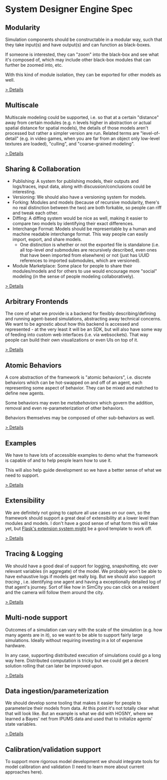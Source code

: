 # System Designer Engine Spec

## Modularity

Simulation components should be constructable in a modular way, such that they take input(s) and have output(s) and can function as black-boxes.

If someone is interested, they can "zoom" into the black-box and see what it's composed of, which may include other black-box modules that can further be zoomed into, etc.

With this kind of module isolation, they can be exported for other models as well.

[> Details]('modularity.md')

## Multiscale

Multiscale modeling could be supported, i.e. so that at a certain "distance" away from certain modules (e.g. n levels higher in abstraction or actual spatial distance for spatial models), the details of those models aren't processed but rather a simpler version are run. Related terms are "level-of-detail" (e.g. in video games, when you are far from an object only low-level textures are loaded), "culling", and "coarse-grained modeling".

[> Details]('multiscale.md')

## Sharing & Collaboration

- Publishing: A system for publishing models, their outputs and logs/traces, input data, along with discussion/conclusions could be interesting.
- Versioning: We should also have a versioning system for models.
- Forking: Modules and models (because of recursive modularity, there's no real distinction between the two) are both forkable, so people can riff and tweak each other.
- Diffing: A diffing system would be nice as well, making it easier to compare two models by identifying their exact differences.
- Interchange Format: Models should be representable by a human and machine readable interchange format. This way people can easily import, export, and share models.
    - One distinction is whether or not the exported file is standalone (i.e. all top-level _and_ submodules are recursively described, even ones that have been imported from elsewhere) or not (just has UUID references to imported submodules, which are versioned).
- Module Marketplace: Some place for people to share their modules/models and for others to use would encourage more "social" modeling (in the sense of people modeling collaboratively).

[> Details]('collaboration.md')

## Arbitrary Frontends

The core of what we provide is a backend for flexibly describing/defining and running agent-based simulations, abstracting away technical concerns. We want to be agnostic about how this backend is accessed and represented - at the very least it will be an SDK, but will also have some way of feeding into custom web interfaces (i.e. via websockets). That way people can build their own visualizations or even UIs on top of it.

[> Details]('frontends.md')

## Atomic Behaviors

A core abstraction of the framework is "atomic behaviors", i.e. discrete behaviors which can be hot-swapped on and off of an agent, each representing some aspect of behavior. They can be mixed and matched to define new agents.

Some behaviors may even be _metabehaviors_ which govern the addition, removal and even re-parameterization of other behaviors.

Behaviors themselves may be composed of other sub-behaviors as well.

[> Details]('behaviors.md')

## Examples

We have to have lots of accessible examples to demo what the framework is capable of and to help people learn how to use it.

This will also help guide development so we have a better sense of what we need to support.

[> Details]('examples.md')

## Extensibility

We are definitely not going to capture all use cases on our own, so the framework should support a great deal of extensibility at a lower level than modules and models. I don't have a good sense of what form this will take yet, but [Flask's extension system might](http://flask.pocoo.org/docs/0.11/extensiondev/) be a good template to work off.

[> Details]('extensibility.md')

## Tracing & Logging

We should have a good deal of support for logging, snapshotting, etc over relevant variables (in aggregate) of the model. We probably won't be able to have exhaustive logs if models get really big. But we should also support _tracing_ , i.e. identifying one agent and having a exceptionally detailed log of that agent's journey. Sort of like how in SimCity you can click on a resident and the camera will follow them around the city.

[> Details]('tracing.md')

## Multi-node support

Outcomes of a simulation can vary with the scale of the simulation (e.g. how many agents are in it), so we want to be able to support fairly large simulations. Ideally without requiring investing in a lot of expensive hardware.

In any case, supporting distributed execution of simulations could go a long way here. Distributed computation is tricky but we could get a decent solution rolling that can later be improved upon.

[> Details]('multinode.md')

## Data ingestion/parameterization

We should develop some tooling that makes it easier for people to parameterize their models from data. At this point it's not totally clear what that will look like. But an example is what we did with HOSNY, where we learned a Bayes' net from IPUMS data and used that to initialize agents' state variables.

[> Details]('ingestion.md')

## Calibration/validation support

To support more rigorous model development we should integrate tools for model calibration and validation (I need to learn more about current approaches here).
